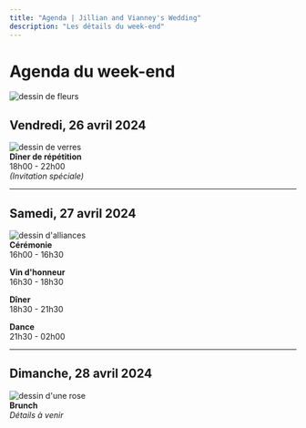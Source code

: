 ```yaml
---
title: "Agenda | Jillian and Vianney's Wedding"
description: "Les détails du week-end"
---
```


# Agenda du week-end

![dessin de fleurs](/img/schedule/flowers.svg)

## Vendredi, 26 avril 2024

![dessin de verres](/img/schedule/glasses.svg)\
**Dîner de répétition**\
18h00 - 22h00\
_(Invitation spéciale)_

---

## Samedi, 27 avril 2024

![dessin d'alliances](/img/schedule/rings.svg)\
**Cérémonie**\
16h00 - 16h30

**Vin d'honneur**\
16h30 - 18h30

**Dîner**\
18h30 - 21h30

**Dance**\
21h30 - 02h00

---

## Dimanche, 28 avril 2024

![dessin d'une rose](/img/schedule/rose.svg)\
**Brunch**\
_Détails à venir_
